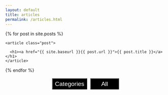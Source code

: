 ```yaml
---
layout: default
title: articles
permalink: /articles.html
---
```




<div id="ct" style="display:none">
{% for category in site.categories %}
  <h2>{{ category[0] }}</h2>
  <ul style="font-size: 23px;">
    {% for post in category[1] %}
      <li><a href="{{ post.url }}">{{ post.title }}</a></li>
    {% endfor %}
  </ul>
 
{% endfor %}
</div>



<div class="posts" id="pt">
  {% for post in site.posts %}
	
    <article class="post">

      <h1><a href="{{ site.baseurl }}{{ post.url }}">{{ post.title }}</a></h1>
    </article>
	
  {% endfor %}
</div>




<div style="text-align:center;">
	<p> 
	        <input type="button" style="background-color:black; color: white; width:110px; height:35px; font-size:19px; margin:3px;" value="Categories" onclick="cate()">
	        <input type="button" style="background-color:black; color: white; width:90px; height:35px; font-size:19px; margin:3px;" value="All" onclick="back()">
	</p>
</div>

